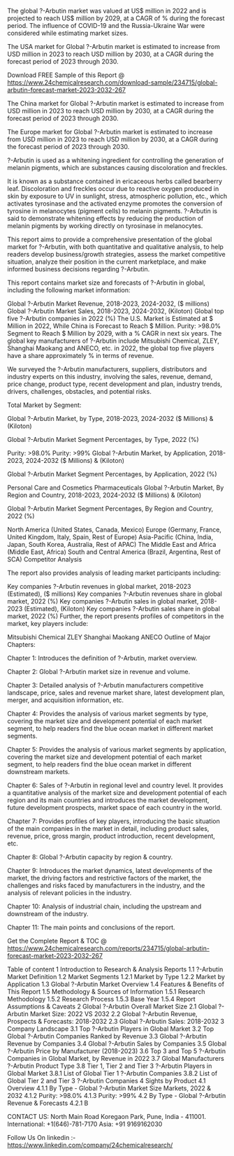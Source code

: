 The global ?-Arbutin market was valued at US$ million in 2022 and is projected to reach US$ million by 2029, at a CAGR of % during the forecast period. The influence of COVID-19 and the Russia-Ukraine War were considered while estimating market sizes.

The USA market for Global ?-Arbutin  market is estimated to increase from USD million in 2023 to reach USD million by 2030, at a CAGR during the forecast period of 2023 through 2030.

Download FREE Sample of this Report @ https://www.24chemicalresearch.com/download-sample/234715/global-arbutin-forecast-market-2023-2032-267

The China market for Global ?-Arbutin  market is estimated to increase from USD million in 2023 to reach USD million by 2030, at a CAGR during the forecast period of 2023 through 2030.

The Europe market for Global ?-Arbutin  market is estimated to increase from USD million in 2023 to reach USD million by 2030, at a CAGR during the forecast period of 2023 through 2030.

?-Arbutin is used as a whitening ingredient for controlling the generation of melanin pigments, which are substances causing discoloration and freckles.

It is known as a substance contained in ericaceous herbs called bearberry leaf. Discoloration and freckles occur due to reactive oxygen produced in skin by exposure to UV in sunlight, stress, atmospheric pollution, etc., which activates tyrosinase and the activated enzyme promotes the conversion of tyrosine in melanocytes (pigment cells) to melanin pigments. ?-Arbutin is said to demonstrate whitening effects by reducing the production of melanin pigments by working directly on tyrosinase in melanocytes.

This report aims to provide a comprehensive presentation of the global market for ?-Arbutin, with both quantitative and qualitative analysis, to help readers develop business/growth strategies, assess the market competitive situation, analyze their position in the current marketplace, and make informed business decisions regarding ?-Arbutin.

This report contains market size and forecasts of ?-Arbutin in global, including the following market information:

Global ?-Arbutin Market Revenue, 2018-2023, 2024-2032, ($ millions)
Global ?-Arbutin Market Sales, 2018-2023, 2024-2032, (Kiloton)
Global top five ?-Arbutin companies in 2022 (%)
The U.S. Market is Estimated at $ Million in 2022, While China is Forecast to Reach $ Million.
Purity: >98.0% Segment to Reach $ Million by 2029, with a % CAGR in next six years.
The global key manufacturers of ?-Arbutin include Mitsubishi Chemical, ZLEY, Shanghai Maokang and ANECO, etc. in 2022, the global top five players have a share approximately % in terms of revenue.

We surveyed the ?-Arbutin manufacturers, suppliers, distributors and industry experts on this industry, involving the sales, revenue, demand, price change, product type, recent development and plan, industry trends, drivers, challenges, obstacles, and potential risks.

Total Market by Segment:

Global ?-Arbutin Market, by Type, 2018-2023, 2024-2032 ($ Millions) & (Kiloton)

Global ?-Arbutin Market Segment Percentages, by Type, 2022 (%)

Purity: >98.0%
Purity: >99%
Global ?-Arbutin Market, by Application, 2018-2023, 2024-2032 ($ Millions) & (Kiloton)

Global ?-Arbutin Market Segment Percentages, by Application, 2022 (%)

Personal Care and Cosmetics
Pharmaceuticals
Global ?-Arbutin Market, By Region and Country, 2018-2023, 2024-2032 ($ Millions) & (Kiloton)

Global ?-Arbutin Market Segment Percentages, By Region and Country, 2022 (%)

North America (United States, Canada, Mexico)
Europe (Germany, France, United Kingdom, Italy, Spain, Rest of Europe)
Asia-Pacific (China, India, Japan, South Korea, Australia, Rest of APAC)
The Middle East and Africa (Middle East, Africa)
South and Central America (Brazil, Argentina, Rest of SCA)
Competitor Analysis

The report also provides analysis of leading market participants including:

Key companies ?-Arbutin revenues in global market, 2018-2023 (Estimated), ($ millions)
Key companies ?-Arbutin revenues share in global market, 2022 (%)
Key companies ?-Arbutin sales in global market, 2018-2023 (Estimated), (Kiloton)
Key companies ?-Arbutin sales share in global market, 2022 (%)
Further, the report presents profiles of competitors in the market, key players include:

Mitsubishi Chemical
ZLEY
Shanghai Maokang
ANECO
Outline of Major Chapters:

Chapter 1: Introduces the definition of ?-Arbutin, market overview.

Chapter 2: Global ?-Arbutin market size in revenue and volume.

Chapter 3: Detailed analysis of ?-Arbutin manufacturers competitive landscape, price, sales and revenue market share, latest development plan, merger, and acquisition information, etc.

Chapter 4: Provides the analysis of various market segments by type, covering the market size and development potential of each market segment, to help readers find the blue ocean market in different market segments.

Chapter 5: Provides the analysis of various market segments by application, covering the market size and development potential of each market segment, to help readers find the blue ocean market in different downstream markets.

Chapter 6: Sales of ?-Arbutin in regional level and country level. It provides a quantitative analysis of the market size and development potential of each region and its main countries and introduces the market development, future development prospects, market space of each country in the world.

Chapter 7: Provides profiles of key players, introducing the basic situation of the main companies in the market in detail, including product sales, revenue, price, gross margin, product introduction, recent development, etc.

Chapter 8: Global ?-Arbutin capacity by region & country.

Chapter 9: Introduces the market dynamics, latest developments of the market, the driving factors and restrictive factors of the market, the challenges and risks faced by manufacturers in the industry, and the analysis of relevant policies in the industry.

Chapter 10: Analysis of industrial chain, including the upstream and downstream of the industry.

Chapter 11: The main points and conclusions of the report.

Get the Complete Report & TOC @ https://www.24chemicalresearch.com/reports/234715/global-arbutin-forecast-market-2023-2032-267

Table of content
1 Introduction to Research & Analysis Reports
1.1 ?-Arbutin Market Definition
1.2 Market Segments
1.2.1 Market by Type
1.2.2 Market by Application
1.3 Global ?-Arbutin Market Overview
1.4 Features & Benefits of This Report
1.5 Methodology & Sources of Information
1.5.1 Research Methodology
1.5.2 Research Process
1.5.3 Base Year
1.5.4 Report Assumptions & Caveats
2 Global ?-Arbutin Overall Market Size
2.1 Global ?-Arbutin Market Size: 2022 VS 2032
2.2 Global ?-Arbutin Revenue, Prospects & Forecasts: 2018-2032
2.3 Global ?-Arbutin Sales: 2018-2032
3 Company Landscape
3.1 Top ?-Arbutin Players in Global Market
3.2 Top Global ?-Arbutin Companies Ranked by Revenue
3.3 Global ?-Arbutin Revenue by Companies
3.4 Global ?-Arbutin Sales by Companies
3.5 Global ?-Arbutin Price by Manufacturer (2018-2023)
3.6 Top 3 and Top 5 ?-Arbutin Companies in Global Market, by Revenue in 2022
3.7 Global Manufacturers ?-Arbutin Product Type
3.8 Tier 1, Tier 2 and Tier 3 ?-Arbutin Players in Global Market
3.8.1 List of Global Tier 1 ?-Arbutin Companies
3.8.2 List of Global Tier 2 and Tier 3 ?-Arbutin Companies
4 Sights by Product
4.1 Overview
4.1.1 By Type - Global ?-Arbutin Market Size Markets, 2022 & 2032
4.1.2 Purity: >98.0%
4.1.3 Purity: >99%
4.2 By Type - Global ?-Arbutin Revenue & Forecasts
4.2.1 B

CONTACT US:
North Main Road Koregaon Park, Pune, India - 411001.
International: +1(646)-781-7170
Asia: +91 9169162030

Follow Us On linkedin :- https://www.linkedin.com/company/24chemicalresearch/
